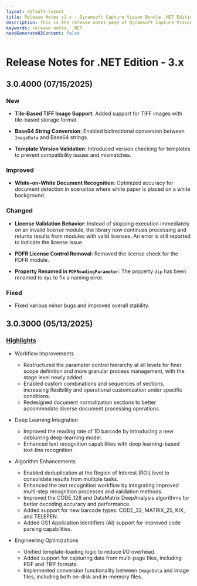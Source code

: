 ```yaml
---
layout: default-layout
title: Release Notes v3.x - Dynamsoft Capture Vision Bundle .NET Edition
description: This is the release notes page of Dynamsoft Capture Vision Bundle .NET Edition v3.x.
keywords: release notes, .NET
needGenerateH3Content: false
---
```


# Release Notes for .NET Edition - 3.x

## 3.0.4000 (07/15/2025)

### New

- **Tile-Based TIFF Image Support**: Added support for TIFF images with tile-based storage format.

- **Base64 String Conversion**: Enabled bidirectional conversion between `ImageData` and Base64 strings.

- **Template Version Validation**: Introduced version checking for templates to prevent compatibility issues and mismatches.

### Improved

- **White-on-White Document Recognition**: Optimized accuracy for document detection in scenarios where white paper is placed on a white background.

### Changed

- **License Validation Behavior**: Instead of stopping execution immediately on an invalid license module, the library now continues processing and returns results from modules with valid licenses. An error is still reported to indicate the license issue.

- **PDFR License Control Removal**: Removed the license check for the PDFR module.

- **Property Renamed in `PDFReadingParameter`**: The property `dip` has been renamed to `dpi` to fix a naming error.

### Fixed

- Fixed various minor bugs and improved overall stability.

## 3.0.3000 (05/13/2025)

### [Highlights](https://www.dynamsoft.com/release-highlights/?product=dcv3.0)

- Workflow Improvements
  - Restructured the parameter control hierarchy at all levels for finer scope definition and more granular process management, with the stage level newly added.
  - Enabled custom combinations and sequences of sections, increasing flexibility and operational customization under specific conditions.
  - Redesigned document normalization sections to better accommodate diverse document processing operations.
  
- Deep Learning Integration
  - Improved the reading rate of 1D barcode by introducing a new deblurring deep-learning model.
  - Enhanced text recognition capabilities with deep learning-based text-line recognition.

- Algorithm Enhancements
  - Enabled deduplication at the Region of Interest (ROI) level to consolidate results from multiple tasks.
  - Enhanced the text recognition workflow by integrating improved multi-step recognition processes and validation methods.
  - Improved the CODE_128 and DataMatrix DeepAnalysis algorithms for better decoding accuracy and performance.
  - Added support for new barcode types: CODE_32, MATRIX_25, KIX, and TELEPEN.
  - Added GS1 Application Identifiers (AI) support for improved code parsing capabilities.

- Engineering Optimizations
  - Unified template-loading logic to reduce I/O overhead.
  - Added support for capturing data from multi-page files, including PDF and TIFF formats.
  - Implemented conversion functionality between `ImageData` and image files, including both on-disk and in-memory files.




